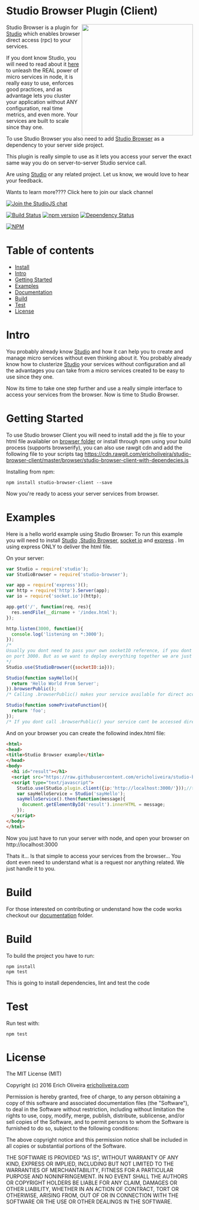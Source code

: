 Studio Browser Plugin (Client)
=========

<img src="http://ericholiveira.com/studio/images/STUDIO_logo.png" align="right" width="300px" />

Studio Browser is a plugin for [Studio](https://github.com/ericholiveira/studio) which enables browser direct access (rpc) to your services.

If you dont know Studio, you will need to read about it [here](https://github.com/ericholiveira/studio) to unleash the REAL power of micro services in node,
it is really easy to use, enforces good practices, and as advantage lets you cluster your application without ANY configuration, 
real time metrics, and even more. Your services are built to scale since thay one.

To use Studio Browser you also need to add [Studio Browser](https://github.com/ericholiveira/studio-browser) as a dependency to your server side project.

This plugin is really simple to use as it lets you access your server the exact same way you do on server-to-server Studio service call.

Are using [Studio](https://github.com/ericholiveira/studio) or any related project. Let us know, we would love to hear your feedback.

Wants to learn more???? Click here to join our slack channel 

[![Join the StudioJS chat](https://studiojs.herokuapp.com/badge.svg)](https://studiojs.herokuapp.com/)

[![Build Status](https://travis-ci.org/ericholiveira/studio-browser-client.svg?branch=master)](https://travis-ci.org/ericholiveira/studio-browser-client)
[![npm version](https://badge.fury.io/js/studio-browser-client.svg)](http://badge.fury.io/js/studio-browser-client)
[![Dependency Status](https://david-dm.org/ericholiveira/studio-browser-client.svg)](https://david-dm.org/ericholiveira/studio-browser-client)

[![NPM](https://nodei.co/npm/studio-browser-client.png?downloads=true&downloadRank=true&stars=true)](https://nodei.co/npm/studio-browser-client/)


Table of contents
========

- [Install](#install)
- [Intro](#intro)
- [Getting Started](#getting-started)
- [Examples](#examples)
- [Documentation](#documentation)
- [Build](#build)
- [Test](#test)
- [License](#license)

Intro
========

You probably already know [Studio](https://github.com/ericholiveira/studio) and how it can help you to create and manage micro services without even 
thinking about it. You probably already know how to clusterize [Studio](https://github.com/ericholiveira/studio-cluster) your services without configuration
and all the advantages you can take from a micro services created to be easy to use since they one.

Now its time to take one step further and use a really simple interface to access your services from the browser. Now is time to Studio Browser.

Getting Started
========

To use Studio browser Client you will need to install add the js file to your html file availabler on [browser folder](https://github.com/ericholiveira/studio-browser-client/tree/master/browser) or install through npm using your build process (supports browserify), you can also use rawgit cdn and add the following file
to your scripts tag https://cdn.rawgit.com/ericholiveira/studio-browser-client/master/browser/studio-browser-client-with-dependecies.js

Installing from npm:

```
npm install studio-browser-client --save
```

 Now you're ready to acess your server services from browser.

Examples
========

Here is a hello world example using Studio Browser:
To run this example you will need to install [Studio](https://github.com/ericholiveira/studio) ,[Studio Browser](https://github.com/ericholiveira/studio-browser), 
[socket io](https://github.com/socketio/socket.io) and [express](https://github.com/expressjs/express) . Im using express ONLY to deliver the html file.

On your server:
```js
var Studio = require('studio');
var StudioBrowser = require('studio-browser');

var app = require('express')();
var http = require('http').Server(app);
var io = require('socket.io')(http);

app.get('/', function(req, res){
  res.sendFile(__dirname + '/index.html');
});

http.listen(3000, function(){
  console.log('listening on *:3000');
});
/*
Usually you dont need to pass your own socketIO reference, if you dont pass any, Studio Browser creates it to you
on port 3000. But as we want to deploy everything together we are just sharing the http server between socket io and express.
*/
Studio.use(StudioBrowser({socketIO:io}));

Studio(function sayHello(){
  return 'Hello World From Server';
}).browserPublic(); 
/* Calling .browserPublic() makes your service available for direct access from browser*/

Studio(function somePrivateFunction(){
  return 'foo';
}); 
/* If you dont call .browserPublic() your service cant be accessed directly from browser*/
```

And on your browser you can create the followind index.html file:
```html
<html>
<head>
<title>Studio Browser example</title>
</head>
<body>
  <h1 id="result"></h1>
  <script src="https://raw.githubusercontent.com/ericholiveira/studio-browser-client/master/browser/studio-browser-client-with-dependecies.js"></script>
  <script type="text/javascript">
    Studio.use(Studio.plugin.client({ip:'http://localhost:3000/'}));//the server address
    var sayHelloService = Studio('sayHello');
    sayHelloService().then(function(message){
      document.getElementById('result').innerHTML = message;
    });
  </script>
</body>
</html>
```
Now you just have to run your server with node, and open your browser on http://localhost:3000

Thats it... Is that simple to access your services from the browser... You dont even need to understand what is a request nor anything related.
We just handle it to you.


Build
========

For those interested on contributing or undenstand how the code works checkout our [documentation](https://github.com/ericholiveira/studio-browser-client/tree/master/.documentation) folder.

Build
========

To build the project you have to run:

    npm install
    npm test

This is going to install dependencies, lint and test the code

Test
========

Run test with:

    npm test

License
========

The MIT License (MIT)

Copyright (c) 2016 Erich Oliveira [ericholiveira.com](http://ericholiveira.com)

Permission is hereby granted, free of charge, to any person obtaining a copy
of this software and associated documentation files (the "Software"), to deal
in the Software without restriction, including without limitation the rights
to use, copy, modify, merge, publish, distribute, sublicense, and/or sell
copies of the Software, and to permit persons to whom the Software is
furnished to do so, subject to the following conditions:

The above copyright notice and this permission notice shall be included in
all copies or substantial portions of the Software.

THE SOFTWARE IS PROVIDED "AS IS", WITHOUT WARRANTY OF ANY KIND, EXPRESS OR
IMPLIED, INCLUDING BUT NOT LIMITED TO THE WARRANTIES OF MERCHANTABILITY,
FITNESS FOR A PARTICULAR PURPOSE AND NONINFRINGEMENT. IN NO EVENT SHALL THE
AUTHORS OR COPYRIGHT HOLDERS BE LIABLE FOR ANY CLAIM, DAMAGES OR OTHER
LIABILITY, WHETHER IN AN ACTION OF CONTRACT, TORT OR OTHERWISE, ARISING FROM,
OUT OF OR IN CONNECTION WITH THE SOFTWARE OR THE USE OR OTHER DEALINGS IN
THE SOFTWARE.